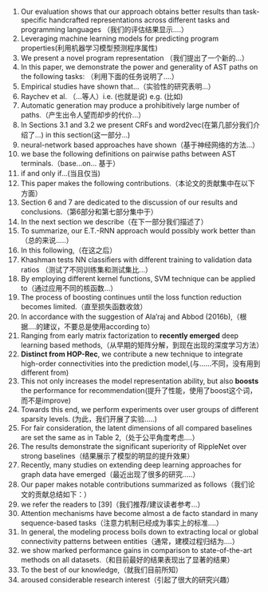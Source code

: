 1. Our evaluation shows that our approach obtains better results than task-specific handcrafted representations across different tasks and programming languages （我们的评估结果显示....）
2. Leveraging machine learning models for predicting program properties(利用机器学习模型预测程序属性)
3. We present a novel program representation （我们提出了一个新的...）
4. In this paper, we demonstrate the power and generality of AST paths on the following tasks: （利用下面的任务说明了....）
5. Empirical studies have shown that...（实验性的研究表明...） 
6. Raychev et al. （...等人）i.e. (也就是说)  e.g. (比如)
7. Automatic generation may produce a prohibitively large number of paths.（产生出令人望而却步的代价...）
8. In Sections 3.1 and 3.2 we present CRFs and word2vec(在第几部分我们介绍了...)
    in this section(这一部分...)
9. neural-network based approaches have shown（基于神经网络的方法...）
10. we base the following definitions on pairwise paths between AST terminals.（base...on... 基于）
11. if and only if...(当且仅当)
12. This paper makes the following contributions.（本论文的贡献集中在以下方面）
13. Section 6 and 7 are dedicated to the discussion of our results and conclusions.（第6部分和第七部分集中于）
14. In the next section we describe（在下一部分我们描述了）
15. To summarize, our E.T.-RNN approach would possibly work better than（总的来说.....）
16. In this following,（在这之后）
17. Khashman  tests NN classiﬁers with different training to validation data ratios （测试了不同训练集和测试集比...）
18. By employing different kernel functions, SVM technique can be applied to（通过应用不同的核函数...）
19. The process of boosting continues until the loss function reduction becomes limited.（直至损失函数收敛）
20. In accordance with the suggestion of Ala’raj and Abbod (2016b),（根据....的建议，不要总是使用according to）
21. Ranging from early matrix factorization to **recently emerged** deep learning based methods,（从早期的矩阵分解，到现在出现的深度学习方法）
22. **Distinct from HOP-Rec**, we contribute a new technique to integrate high-order connectivities into the prediction model,(与......不同，没有用到different from)
23. This not only increases the model representation ability, but also **boosts** the performance for recommendation(提升了性能，使用了boost这个词，而不是improve)
24. Towards this end, we perform experiments over user groups of different sparsity levels. (为此，我们开展了实验.....)
25. For fair consideration, the latent dimensions of all compared baselines are set the same as in Table 2,（处于公平角度考虑....）
26. The results demonstrate the significant superiority of RippleNet over strong baselines（结果展示了模型的明显的提升效果）
27. Recently, many studies on extending deep learning approaches for graph data have emerged（最近出现了很多的研究.....）
28. Our paper makes notable contributions summarized as follows（我们论文的贡献总结如下：）
29. we refer the readers to [39]（我们推荐/建议读者参考...）
30. Attention mechanisms have become almost a de facto standard in many sequence-based tasks（注意力机制已经成为事实上的标准....）
31. In general, the modeling process boils down to extracting local or global connectivity patterns between entities（通常，建模过程归结为....）
32. we show marked performance gains in comparison to state-of-the-art methods on all datasets.（和目前最好的结果表现出了显著的结果）
33. To the best of our knowledge,（就我们目前所知）
34. aroused considerable research interest（引起了很大的研究兴趣）